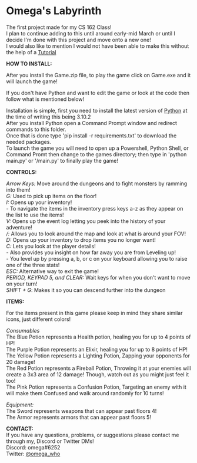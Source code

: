 # Omega's Labyrinth
The first project made for my CS 162 Class!<br>
I plan to continue adding to this until around early-mid March or until I decide I'm done with this project and move onto a new one!<br>
I would also like to mention I would not have been able to make this without the help of a [Tutorial](https://rogueliketutorials.com/tutorials/tcod/v2/)


**HOW TO INSTALL:**

After you install the Game.zip file, to play the game click on Game.exe and it will launch the game!<br>

If you don't have Python and want to edit the game or look at the code then follow what is mentioned below!<br>

Installation is simple, first you need to install the latest version of [Python](https://www.python.org/downloads/) at the time of writing this being 3.10.2<br>
After you install Python open a Command Prompt window and redirect commands to this folder. <br>
Once that is done type 'pip install -r requirements.txt' to download the needed packages.<br>
To launch the game you will need to open up a Powershell, Python Shell, or Command Promt then change to the games directory; then type in 'python main.py' or '/main.py' to finally play the game!<br>


**CONTROLS:**

*Arrow Keys:* Move around the dungeons and to fight monsters by ramming into them!
<br>
*G:* Used to pick up items on the floor!
<br>
*I:* Opens up your inventory!<br>
    - To navigate the items in the inventory press keys a-z as they appear on the list to use the items!<br>
*V:* Opens up the event log letting you peek into the history of your adventure!<br>
*/:* Allows you to look around the map and look at what is around your FOV!<br>
*D:* Opens up your inventory to drop items you no longer want!<br>
*C:* Lets you look at the player details!<br>
    - Also provides you insight on how far away you are from Leveling up!<br>
    - You level up by pressing a, b, or c on your keyboard allowing you to raise one of the three stats!<br>
*ESC:* Alternative way to exit the game!<br>
*PERIOD, KEYPAD 5, and CLEAR:* Wait keys for when you don't want to move on your turn!<br>
*SHIFT + G*: Makes it so you can descend further into the dungeon


**ITEMS:**

For the items present in this game please keep in mind they share similar icons, just different colors!<br>

*Consumables*<br>
The Blue Potion represents a Health potion, healing you for up to 4 points of HP!<br>
The Purple Potion represents an Elixir, healing you for up to 8 points of HP!<br>
The Yellow Potion represents a Lighting Potion, Zapping your opponents for 20 damage!<br>
The Red Potion represents a Fireball Potion, Throwing it at your enemies will create a 3x3 area of 12 damage! Though, watch out as you might just feel it too!<br>
The Pink Potion represents a Confusion Potion, Targeting an enemy with it will make them Confused and walk around randomly for 10 turns!<br>

*Equipment:*<br>
The Sword represents weapons that can appear past floors 4!<br>
The Armor represents armors that can appear past floors 5!<br>

**CONTACT:**<br>
If you have any questions, problems, or suggestions please contact me through my, Discord or Twitter DMs!<br>
Discord: omega#6252<br>
Twitter: [@omega_who](https://twitter.com/omega_who)